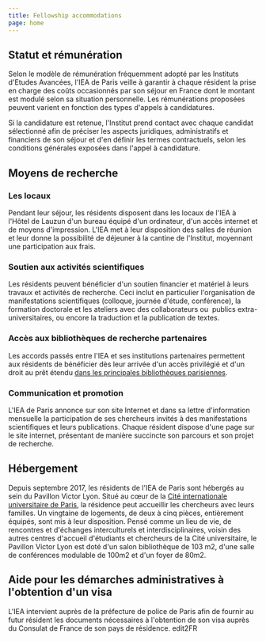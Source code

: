 ```yaml
---
title: Fellowship accommodations
page: home
---
```

## Statut et rémunération

Selon le modèle de rémunération fréquemment adopté par les Instituts d'Etudes Avancées, l'IEA de Paris veille à garantir à chaque résident la prise en charge des coûts occasionnés par son séjour en France dont le montant est modulé selon sa situation personnelle. Les rémunérations proposées peuvent varient en fonction des types d'appels à candidatures.

Si la candidature est retenue, l'Institut prend contact avec chaque candidat sélectionné afin de préciser les aspects juridiques, administratifs et financiers de son séjour et d'en définir les termes contractuels, selon les conditions générales exposées dans l'appel à candidature.

## Moyens de recherche

### Les locaux

Pendant leur séjour, les résidents disposent dans les locaux de l'IEA à l'Hôtel de Lauzun d'un bureau équipé d'un ordinateur, d'un accès internet et de moyens d'impression. L'IEA met à leur disposition des salles de réunion et leur donne la possibilité de déjeuner à la cantine de l'Institut, moyennant une participation aux frais.

### Soutien aux activités scientifiques

Les résidents peuvent bénéficier d'un soutien financier et matériel à leurs travaux et activités de recherche. Ceci inclut en particulier l'organisation de manifestations scientifiques (colloque, journée d'étude, conférence), la formation doctorale et les ateliers avec des collaborateurs ou  publics extra-universitaires, ou encore la traduction et la publication de textes.

### Accès aux bibliothèques de recherche partenaires

Les accords passés entre l'IEA et ses institutions partenaires permettent aux résidents de bénéficier dès leur arrivée d'un accès privilégié et d'un droit au prêt étendu [dans les principales bibliothèques parisiennes](https://www.paris-iea.fr/fr/sejourner-a-l-iea/bibliotheque).

### Communication et promotion

L'IEA de Paris annonce sur son site Internet et dans sa lettre d'information mensuelle la participation de ses chercheurs invités à des manifestations scientifiques et leurs publications. Chaque résident dispose d'une page sur le site internet, présentant de manière succincte son parcours et son projet de recherche.

## Hébergement

Depuis septembre 2017, les résidents de l'IEA de Paris sont hébergés au sein du Pavillon Victor Lyon. Situé au cœur de la [Cité internationale universitaire de Paris](http://www.ciup.fr/), la résidence peut accueillir les chercheurs avec leurs familles. Un vingtaine de logements, de deux à cinq pièces, entièrement équipés, sont mis à leur disposition.
Pensé comme un lieu de vie, de rencontres et d'échanges interculturels et interdisciplinaires, voisin des autres centres d'accueil d'étudiants et chercheurs de la Cité universitaire, le Pavillon Victor Lyon est doté d'un salon bibliothèque de 103 m2, d'une salle de conférences modulable de 100m2 et d'un foyer de 80m2.

## Aide pour les démarches administratives à l'obtention d'un visa

L'IEA intervient auprès de la préfecture de police de Paris afin de fournir au futur résident les documents nécessaires à l'obtention de son visa auprès du Consulat de France de son pays de résidence. edit2FR